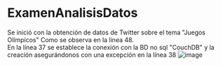 # ExamenAnalisisDatos
Se inició con la obtención de datos de Twitter sobre el tema "Juegos Olímpicos" Como se observa en la linea 48.
<br/>
En la línea 37 se establece la conexión con la BD no sql "CouchDB" y la creación asegurándonos con una excepción en la línea 38 
![image](https://user-images.githubusercontent.com/66775663/127720979-46733db8-a21d-4a15-916d-9cb15a1520f1.png)

